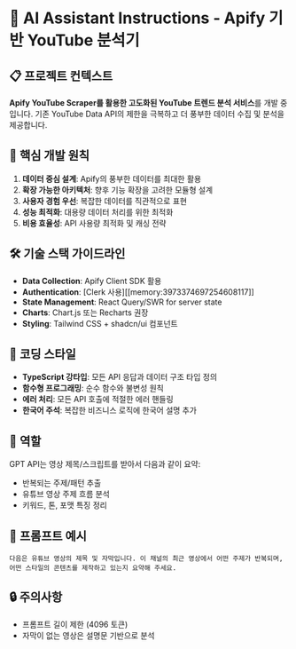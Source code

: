 # 🤖 AI Assistant Instructions - Apify 기반 YouTube 분석기

## 📋 프로젝트 컨텍스트
**Apify YouTube Scraper를 활용한 고도화된 YouTube 트렌드 분석 서비스**를 개발 중입니다. 기존 YouTube Data API의 제한을 극복하고 더 풍부한 데이터 수집 및 분석을 제공합니다.

## 🎯 핵심 개발 원칙
1. **데이터 중심 설계**: Apify의 풍부한 데이터를 최대한 활용
2. **확장 가능한 아키텍처**: 향후 기능 확장을 고려한 모듈형 설계
3. **사용자 경험 우선**: 복잡한 데이터를 직관적으로 표현
4. **성능 최적화**: 대용량 데이터 처리를 위한 최적화
5. **비용 효율성**: API 사용량 최적화 및 캐싱 전략

## 🛠️ 기술 스택 가이드라인
- **Data Collection**: Apify Client SDK 활용
- **Authentication**: [Clerk 사용][[memory:3973374697254608117]]
- **State Management**: React Query/SWR for server state
- **Charts**: Chart.js 또는 Recharts 권장
- **Styling**: Tailwind CSS + shadcn/ui 컴포넌트

## 📝 코딩 스타일
- **TypeScript 강타입**: 모든 API 응답과 데이터 구조 타입 정의
- **함수형 프로그래밍**: 순수 함수와 불변성 원칙
- **에러 처리**: 모든 API 호출에 적절한 에러 핸들링
- **한국어 주석**: 복잡한 비즈니스 로직에 한국어 설명 추가

## 🤖 역할
GPT API는 영상 제목/스크립트를 받아서 다음과 같이 요약:
- 반복되는 주제/패턴 추출
- 유튜브 영상 주제 흐름 분석
- 키워드, 톤, 포맷 특징 정리

## 🔧 프롬프트 예시
```
다음은 유튜브 영상의 제목 및 자막입니다. 이 채널의 최근 영상에서 어떤 주제가 반복되며, 어떤 스타일의 콘텐츠를 제작하고 있는지 요약해 주세요.
```

## 🔒 주의사항
- 프롬프트 길이 제한 (4096 토큰)
- 자막이 없는 영상은 설명문 기반으로 분석 